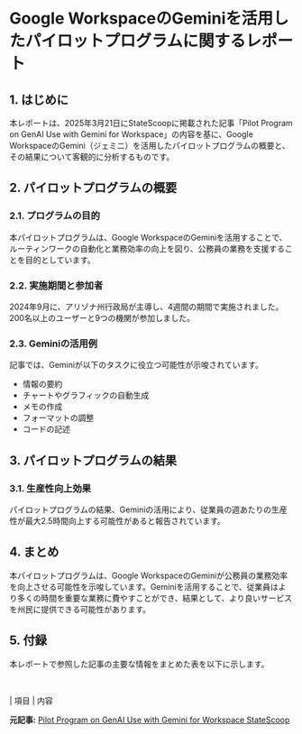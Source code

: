 # Google WorkspaceのGeminiを活用したパイロットプログラムに関するレポート

## 1. はじめに

本レポートは、2025年3月21日にStateScoopに掲載された記事「Pilot Program on GenAI Use with Gemini for Workspace」の内容を基に、Google WorkspaceのGemini（ジェミニ）を活用したパイロットプログラムの概要と、その結果について客観的に分析するものです。

## 2. パイロットプログラムの概要

### 2.1. プログラムの目的

本パイロットプログラムは、Google WorkspaceのGeminiを活用することで、ルーティンワークの自動化と業務効率の向上を図り、公務員の業務を支援することを目的としています。

### 2.2. 実施期間と参加者

2024年9月に、アリゾナ州行政局が主導し、4週間の期間で実施されました。200名以上のユーザーと9つの機関が参加しました。

### 2.3. Geminiの活用例

記事では、Geminiが以下のタスクに役立つ可能性が示唆されています。

* 情報の要約
* チャートやグラフィックの自動生成
* メモの作成
* フォーマットの調整
* コードの記述

## 3. パイロットプログラムの結果

### 3.1. 生産性向上効果

パイロットプログラムの結果、Geminiの活用により、従業員の週あたりの生産性が最大2.5時間向上する可能性があると報告されています。

## 4. まとめ

本パイロットプログラムは、Google WorkspaceのGeminiが公務員の業務効率を向上させる可能性を示唆しています。Geminiを活用することで、従業員はより多くの時間を重要な業務に費やすことができ、結果として、より良いサービスを州民に提供できる可能性があります。

## 5. 付録

本レポートで参照した記事の主要な情報をまとめた表を以下に示します。

<br>

| 項目 | 内容 

**元記事:** [Pilot Program on GenAI Use with Gemini for Workspace StateScoop](https://statescoop.com/bio/pilot-program-on-genai-use-with-gemini-for-workspace/)